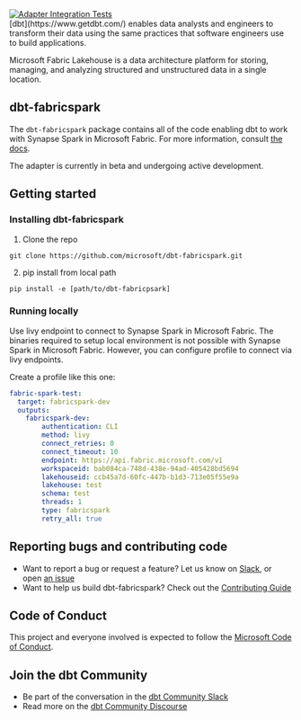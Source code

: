 <a href="https://github.com/microsoft/dbt-fabricspark/actions/workflows/integration.yml">
  <img src="https://github.com/microsoft/dbt-fabricspark/actions/workflows/integration.yml/badge.svg?branch=main&event=pull_request" alt="Adapter Integration Tests"/>
</a>

<br>
[dbt](https://www.getdbt.com/) enables data analysts and engineers to transform their data using the same practices that software engineers use to build applications.

Microsoft Fabric Lakehouse is a data architecture platform for storing, managing, and analyzing structured and unstructured data in a single location. 

## dbt-fabricspark

The `dbt-fabricspark` package contains all of the code enabling dbt to work with Synapse Spark in Microsoft Fabric. For more information, consult [the docs](https://docs.getdbt.com/docs/profile-fabricspark).

The adapter is currently in beta and undergoing active development.

## Getting started

### Installing dbt-fabricspark
1. Clone the repo
```nofmt
git clone https://github.com/microsoft/dbt-fabricspark.git
```
2. pip install from local path
```nofmt
pip install -e [path/to/dbt-fabricpsark]
```

### Running locally
Use livy endpoint to connect to Synapse Spark in Microsoft Fabric. The binaries required to setup local environment is not possible with Synapse Spark in Microsoft Fabric. However, you can configure profile to connect via livy endpoints.

Create a profile like this one:

```yaml
fabric-spark-test:
  target: fabricspark-dev
  outputs:
    fabricspark-dev:
        authentication: CLI
        method: livy
        connect_retries: 0
        connect_timeout: 10
        endpoint: https://api.fabric.microsoft.com/v1
        workspaceid: bab084ca-748d-438e-94ad-405428bd5694
        lakehouseid: ccb45a7d-60fc-447b-b1d3-713e05f55e9a
        lakehouse: test
        schema: test
        threads: 1
        type: fabricspark
        retry_all: true
```

## Reporting bugs and contributing code

- Want to report a bug or request a feature? Let us know on [Slack](http://community.getdbt.com/), or open [an issue](https://github.com/microsoft/dbt-fabricspark/issues/new)
- Want to help us build dbt-fabricspark? Check out the [Contributing Guide](https://github.com/microsoft/dbt-fabricspark/blob/HEAD/CONTRIBUTING.md)

## Code of Conduct

This project and everyone involved is expected to follow the [Microsoft Code of Conduct](https://opensource.microsoft.com/codeofconduct/).

## Join the dbt Community

- Be part of the conversation in the [dbt Community Slack](http://community.getdbt.com/)
- Read more on the [dbt Community Discourse](https://discourse.getdbt.com)
